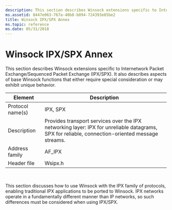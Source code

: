 ```yaml
---
description: This section describes Winsock extensions specific to Internetwork Packet Exchange/Sequenced Packet Exchange (IPX/SPX). It also describes aspects of base Winsock functions that either require special consideration or may exhibit unique behavior.
ms.assetid: 8447e063-767a-40b8-b094-724393e85be2
title: Winsock IPX/SPX Annex
ms.topic: reference
ms.date: 05/31/2018
---
```


# Winsock IPX/SPX Annex

This section describes Winsock extensions specific to Internetwork Packet Exchange/Sequenced Packet Exchange (IPX/SPX). It also describes aspects of base Winsock functions that either require special consideration or may exhibit unique behavior.



| Element          | Description                                                                                                                                     |
|------------------|-------------------------------------------------------------------------------------------------------------------------------------------------|
| Protocol name(s) | IPX, SPX                                                                                                                                        |
| Description      | Provides transport services over the IPX networking layer: IPX for unreliable datagrams, SPX for reliable, connection-oriented message streams. |
| Address family   | AF\_IPX                                                                                                                                         |
| Header file      | Wsipx.h                                                                                                                                         |



 

This section discusses how to use Winsock with the IPX family of protocols, enabling traditional IPX applications to be ported to Winsock. IPX networks operate in a fundamentally different manner than IP networks, so such differences must be considered when using IPX/SPX.

 

 



